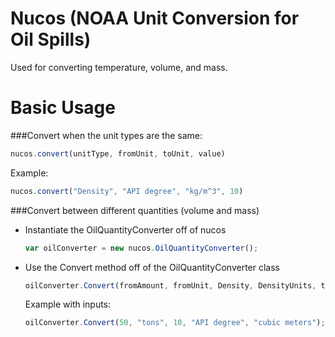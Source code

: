 Nucos (NOAA Unit Conversion for Oil Spills)
===

Used for converting temperature, volume, and mass.

Basic Usage
===

###Convert when the unit types are the same:
```javascript
nucos.convert(unitType, fromUnit, toUnit, value)
```
Example:
```javascript
nucos.convert("Density", "API degree", "kg/m^3", 10)
```
###Convert between different quantities (volume and mass)

* Instantiate the OilQuantityConverter off of nucos
  ```javascript
  var oilConverter = new nucos.OilQuantityConverter();
  ```
* Use the Convert method off of the OilQuantityConverter class
  ```javascript
  oilConverter.Convert(fromAmount, fromUnit, Density, DensityUnits, toUnit);
  ```
  Example with inputs:
  ```javascript
  oilConverter.Convert(50, "tons", 10, "API degree", "cubic meters");
  ```

